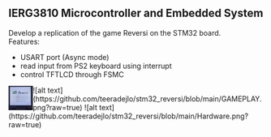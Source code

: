 ## IERG3810 Microcontroller and Embedded System

Develop a replication of the game Reversi on the STM32 board.  
Features:
- USART port (Async mode)
- read input from PS2 keyboard using interrupt
- control TFTLCD through FSMC

<img src="https://github.com/teeradejlo/stm32_reversi/blob/main/START.png?raw=true" align="left" height="48" width="48">
![alt text](https://github.com/teeradejlo/stm32_reversi/blob/main/GAMEPLAY.png?raw=true)
![alt text](https://github.com/teeradejlo/stm32_reversi/blob/main/Hardware.png?raw=true)
